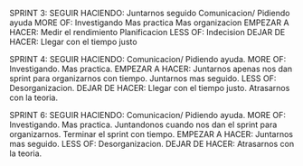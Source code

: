 SPRINT 3:
SEGUIR HACIENDO:
    Juntarnos seguido
    Comunicacion/ Pidiendo ayuda
MORE OF:
    Investigando
    Mas practica
    Mas organizacion
EMPEZAR A HACER:
    Medir el rendimiento
    Planificacion
LESS OF:
    Indecision
DEJAR DE HACER:
    Llegar con el tiempo justo

SPRINT 4:
SEGUIR HACIENDO:
    Comunicacion/ Pidiendo ayuda.
MORE OF:
    Investigando.
    Mas practica.
EMPEZAR A HACER:
    Juntarnos apenas nos dan sprint para organizarnos con tiempo.
    Juntarnos mas seguido.
LESS OF:
    Desorganizacion.
DEJAR DE HACER:
    Llegar con el tiempo justo.
    Atrasarnos con la teoria.

SPRINT 6:
SEGUIR HACIENDO:
    Comunicacion/ Pidiendo ayuda.
MORE OF:
    Investigando.
    Mas practica.
    Juntandonos cuando nos dan el sprint para organizarnos.
    Terminar el sprint con tiempo.
EMPEZAR A HACER:
    Juntarnos mas seguido.
LESS OF:
    Desorganizacion.
DEJAR DE HACER:
    Atrasarnos con la teoria.
